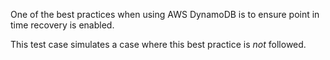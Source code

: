 One of the best practices when using AWS DynamoDB is to ensure point in time
recovery is enabled.

This test case simulates a case where this best practice is _not_ followed.
